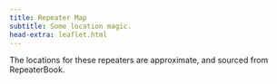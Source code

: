 ```yaml
---
title: Repeater Map
subtitle: Some location magic.
head-extra: leaflet.html
---
```


The locations for these repeaters are approximate, and sourced from RepeaterBook.

<div id="map" style="height: 730px; border-radius: 500px;"></div>

<script>
var map = L.map('map').setView([47.54, -122.4], 8);

L.tileLayer('https://tile.openstreetmap.org/{z}/{x}/{y}.png', {
    maxZoom: 19,
    attribution: '&copy; <a href="http://www.openstreetmap.org/copyright">OpenStreetMap</a>'
}).addTo(map);

L.marker([47.6171693850, -122.3181346817]).bindPopup('WW7PSR 146.960<br>WW7PSR 52.870<br>WW7PSR 440.775<br>W7ACS 442.300<br>W7ACS 444.550<br>W7ACS 442.875<br>').addTo(map);
L.marker([47.7622489900, -122.3494988000]).bindPopup('W7AUX 442.825<br>W7AUX 440.300<br>W7AUX 224.020<br>').addTo(map);
L.marker([47.4508018500, -122.2870025600]).bindPopup('NC7G 146.660<br>WA7ST 443.100<br>').addTo(map);
L.marker([48.0583000200, -122.6880035400]).bindPopup('AA7MI 440.725<br>').addTo(map);
L.marker([47.8566093400, -122.2836761500]).bindPopup('W7FLY 443.925<br>').addTo(map);
L.marker([47.6748100000, -122.0534360000]).bindPopup('W7DX 147.000<br>').addTo(map);
L.marker([47.6557998700, -122.5479965200]).bindPopup('W7NPC 444.475<br>W7NPC 53.430<br>W7NPC 444.5625<br>W7NPC 1290.500<br>').addTo(map);
L.marker([47.7724990800, -122.9300003100]).bindPopup('K7DK 440.950<br>').addTo(map);
L.marker([47.6884994500, -122.1559982300]).bindPopup('K7LWH 145.490<br>').addTo(map);
L.marker([47.5486984300, -122.7860031100]).bindPopup('K7PP 441.200<br>').addTo(map);
L.marker([47.5301017800, -122.0329971300]).bindPopup('N9VW 53.830<br>').addTo(map);
L.marker([47.6321506500, -122.3549995450]).bindPopup('WW7SEA 444.700<br>WW7SEA 444.425<br>').addTo(map);
L.marker([47.5038986200, -121.9759979200]).bindPopup('K7NWS 145.330<br>K7NWS 224.340<br>K7NWS 442.075<br>').addTo(map);
L.marker([47.4883435700, -121.9467813000]).bindPopup('K7LED 146.820<br>K7LED 224.120<br>WW7STR 146.875<br>WW7STR 443.050<br>').addTo(map);
L.marker([46.8431010000, -122.3149560000]).bindPopup('W7EAT 146.700<br>W7EAT 442.725<br>').addTo(map);
L.marker([47.0531560000, -122.2948250000]).bindPopup('W7EAT 224.180<br>').addTo(map);
L.marker([47.2528991700, -122.4440002400]).bindPopup('W7DK 147.280<br>W7DK 440.625<br>').addTo(map);
L.marker([47.2787017800, -122.5120010400]).bindPopup('W7DK 145.210<br>').addTo(map);
L.marker([46.8431015000, -122.7630004900]).bindPopup('W7DK 147.380<br>').addTo(map);
L.marker([47.1997985800, -121.7559967000]).bindPopup('W7AAO 145.370<br>').addTo(map);
L.marker([47.5402970000, -122.0998560000]).bindPopup('WW7STR 224.440<br>WW7STR 927.2125<br>W7RNK 147.995<br>').addTo(map);
L.marker([47.6510101000, -122.3893988000]).bindPopup('W7ACS 443.475<br>').addTo(map);
L.marker([47.6901190000, -122.3177855000]).bindPopup('W7ACS 443.650<br>').addTo(map);
L.marker([47.7719300000, -122.2810100000]).bindPopup('W7ACS 440.600<br>').addTo(map);
L.marker([47.5209999100, -122.3430023200]).bindPopup('W7ACS 443.200<br>W7AW 440.975<br>').addTo(map);
L.marker([48.1170005800, -122.7600021400]).bindPopup('W7JCR 145.150<br>').addTo(map);
L.marker([47.3768501300, -122.0529975900]).bindPopup('KF7NPL 147.260<br>KF7NPL 442.675<br>').addTo(map);
L.marker([46.9730987500, -123.1350021400]).bindPopup('K7CPR 145.470<br>').addTo(map);
L.marker([46.4880981400, -123.2149963400]).bindPopup('K7PG 147.060<br>').addTo(map);
L.marker([46.6619987500, -122.9639968900]).bindPopup('K7PG 145.430<br>').addTo(map);
L.marker([47.8089300000, -122.4928300000]).bindPopup('NW7DR 147.4625<br>').addTo(map);
L.marker([47.8439760000, -122.5427530000]).bindPopup('NW7DR 444.725<br>').addTo(map);
L.marker([47.2032012900, -122.2399978600]).bindPopup('W7PSE 443.625<br>').addTo(map);
L.marker([47.0378990200, -122.9010009800]).bindPopup('W7PSE 145.150<br>').addTo(map);
L.marker([47.2792420000, -121.3487440000]).bindPopup('W7PSE 442.725<br>').addTo(map);
L.marker([47.2211990400, -121.8509979200]).bindPopup('N7OEP 53.330<br>N7OEP 440.075<br>').addTo(map);
L.marker([47.5404067300, -122.3781346750]).bindPopup('W7AW 145.130<br>W7AW 441.800<br>').addTo(map);
L.marker([48.1915016200, -122.5149993900]).bindPopup('W7PIG 223.880<br>').addTo(map);
L.marker([48.2249984700, -122.5000000000]).bindPopup('W7PIG 147.360<br>').addTo(map);
L.marker([47.9979496000, -122.1944999650]).bindPopup('WA7LAW 147.180<br>WA7LAW 444.575<br>').addTo(map);

</script>
